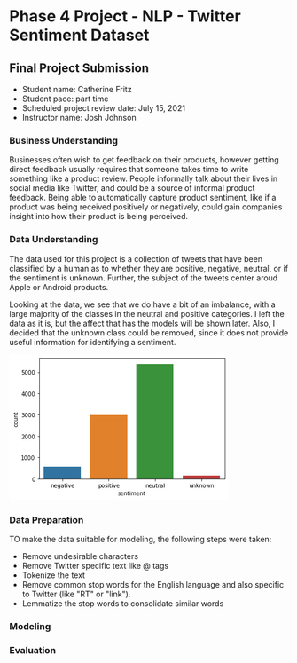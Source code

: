 # Phase 4 Project - NLP - Twitter Sentiment Dataset

## Final Project Submission

* Student name: Catherine Fritz
* Student pace: part time
* Scheduled project review date: July 15, 2021
* Instructor name: Josh Johnson

### Business Understanding
Businesses often wish to get feedback on their products, however getting direct feedback usually requires that someone takes time to write something like a product review. People informally talk about their lives in social media like Twitter, and could be a source of informal product feedback. Being able to automatically capture product sentiment, like if a product was being received positively or negatively, could gain companies insight into how their product is being perceived. 

### Data Understanding
The data used for this project is a collection of tweets that have been classified by a human as to whether they are positive, negative, neutral, or if the sentiment is unknown. Further, the subject of the tweets center aroud Apple or Android products. 

Looking at the data, we see that we do have a bit of an imbalance, with a large majority of the classes in the neutral and positive categories. I left the data as it is, but the affect that has the models will be shown later. Also, I decided that the unknown class could be removed, since it does not provide useful information for identifying a sentiment. 

![pic1](./images/class_imbalance.png)

### Data Preparation
TO make the data suitable for modeling, the following steps were taken:

- Remove undesirable characters
- Remove Twitter specific text like @ tags
- Tokenize the text
- Remove common stop words for the English language and also specific to Twitter (like "RT" or "link").
- Lemmatize the stop words to consolidate similar words 

### Modeling


### Evaluation

